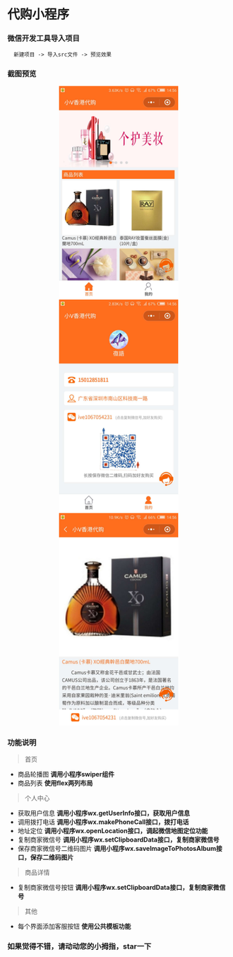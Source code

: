 # 代购小程序

### 微信开发工具导入项目

```console
  新建项目 -> 导入src文件 -> 预览效果
``` 

### 截图预览

<div align=center>
  <img width="270" height="480" src="./screenshot/home.jpg"/>
  <img width="270" height="480" src="./screenshot/center.jpg"/>
  <img width="270" height="480" src="./screenshot/detail.jpg"/>
</div>

### 功能说明

> 首页

* 商品轮播图 **调用小程序swiper组件**
* 商品列表 **使用flex两列布局**

> 个人中心

* 获取用户信息 **调用小程序wx.getUserInfo接口，获取用户信息**
* 调用拨打电话 **调用小程序wx.makePhoneCall接口，拨打电话**
* 地址定位 **调用小程序wx.openLocation接口，调起微信地图定位功能**
* 复制商家微信号 **调用小程序wx.setClipboardData接口，复制商家微信号**
* 保存商家微信号二维码图片 **调用小程序wx.saveImageToPhotosAlbum接口，保存二维码图片**

> 商品详情

* 复制商家微信号按钮 **调用小程序wx.setClipboardData接口，复制商家微信号**

> 其他

* 每个界面添加客服按钮 **使用公共模板功能**

### 如果觉得不错，请动动您的小拇指，star一下
